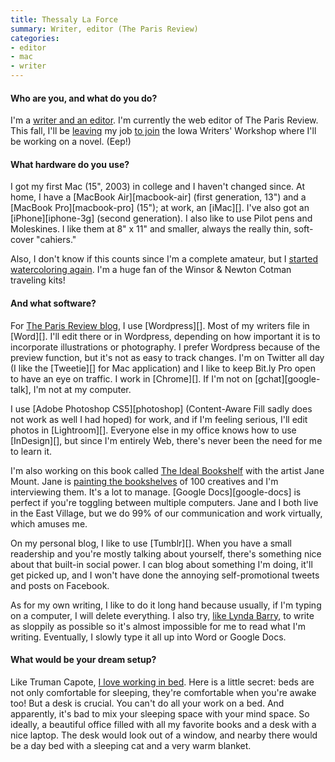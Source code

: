 ```yaml
---
title: Thessaly La Force
summary: Writer, editor (The Paris Review)
categories:
- editor
- mac
- writer
---
```


#### Who are you, and what do you do?

I'm a [writer and an editor](http://thessalylaforce.com/ "Thessaly's website."). I'm currently the web editor of The Paris Review. This fall, I'll be [leaving](http://www.theparisreview.org/blog/2011/05/16/la-reine-is-splitting-for-iowa-vive-la-reine/ "A post on Thessaly's job change.") my job [to join](http://www.observer.com/2011/media/paris-review-web-editor-take-iowa-force "Another post about Thessaly's job change.") the Iowa Writers' Workshop where I'll be working on a novel. (Eep!)

#### What hardware do you use?

I got my first Mac (15", 2003) in college and I haven't changed since. At home, I have a [MacBook Air][macbook-air] (first generation, 13") and a [MacBook Pro][macbook-pro] (15"); at work, an [iMac][]. I've also got an [iPhone][iphone-3g] (second generation). I also like to use Pilot pens and Moleskines. I like them at 8" x 11" and smaller, always the really thin, soft-cover "cahiers."

Also, I don't know if this counts since I'm a complete amateur, but I [started watercoloring again](http://www.flickr.com/photos/thessaly/5744107244/ "A photo of one of Thessaly's paintings."). I'm a huge fan of the Winsor & Newton Cotman traveling kits!

#### And what software?

For [The Paris Review blog](http://www.theparisreview.org/blog/ "The Paris Review's weblog."), I use [Wordpress][]. Most of my writers file in [Word][]. I'll edit there or in Wordpress, depending on how important it is to incorporate illustrations or photography. I prefer Wordpress because of the preview function, but it's not as easy to track changes. I'm on Twitter all day (I like the [Tweetie][] for Mac application) and I like to keep Bit.ly Pro open to have an eye on traffic. I work in [Chrome][]. If I'm not on [gchat][google-talk], I'm not at my computer.

I use [Adobe Photoshop CS5][photoshop] (Content-Aware Fill sadly does not work as well I had hoped) for work, and if I'm feeling serious, I'll edit photos in [Lightroom][]. Everyone else in my office knows how to use [InDesign][], but since I'm entirely Web, there's never been the need for me to learn it.

I'm also working on this book called [The Ideal Bookshelf](http://thessalylaforce.com/theidealbookshelf "The page about the book Thessaly is working on.") with the artist Jane Mount. Jane is [painting the bookshelves](http://idealbookshelf.typepad.com/ "Jane's paintings of bookshelves.") of 100 creatives and I'm interviewing them. It's a lot to manage. [Google Docs][google-docs] is perfect if you're toggling between multiple computers. Jane and I both live in the East Village, but we do 99% of our communication and work virtually, which amuses me.

On my personal blog, I like to use [Tumblr][]. When you have a small readership and you're mostly talking about yourself, there's something nice about that built-in social power. I can blog about something I'm doing, it'll get picked up, and I won't have done the annoying self-promotional tweets and posts on Facebook.

As for my own writing, I like to do it long hand because usually, if I'm typing on a computer, I will delete everything. I also try, [like Lynda Barry](http://www.theparisreview.org/blog/2010/12/01/lynda-barry-on-picture-this/ "An interview with Lynda Barry on The Paris Review."), to write as sloppily as possible so it's almost impossible for me to read what I'm writing. Eventually, I slowly type it all up into Word or Google Docs.

#### What would be your dream setup?

Like Truman Capote, [I love working in bed](http://www.theparisreview.org/interviews/4867/the-art-of-fiction-no-17-truman-capote "An interview with Truman Capote."). Here is a little secret: beds are not only comfortable for sleeping, they're comfortable when you're awake too! But a desk is crucial. You can't do all your work on a bed. And apparently, it's bad to mix your sleeping space with your mind space. So ideally, a beautiful office filled with all my favorite books and a desk with a nice laptop. The desk would look out of a window, and nearby there would be a day bed with a sleeping cat and a very warm blanket.